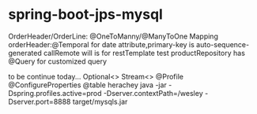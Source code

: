 # spring-boot-jps-mysql
OrderHeader/OrderLine: @OneToManny/@ManyToOne Mapping
orderHeader:@Temporal for date attribute,primary-key is auto-sequence-generated
callRemote will is for restTemplate test
productRepository has @Query for customized query

to be continue today...
Optional<> Stream<>
@Profile @ConfigureProperties
@table herachey 
java -jar -Dspring.profiles.active=prod -Dserver.contextPath=/wesley -Dserver.port=8888 target/mysqls.jar
